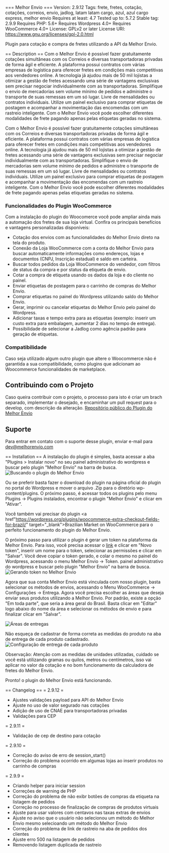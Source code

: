 === Melhor Envio ===
Version: 2.9.12
Tags: frete, fretes, cotação, cotações, correios, envio, jadlog, latam latam cargo, azul, azul cargo express, melhor envio
Requires at least: 4.7
Tested up to: 5.7.2
Stable tag: 2.9.9
Requires PHP: 5.6+
Requires Wordpress 4.0+
Requires WooCommerce 4.0+
License: GPLv2 or later
License URI: https://www.gnu.org/licenses/gpl-2.0.html

Plugin para cotação e compra de fretes utilizando a API da Melhor Envio.

== Description ==
Com o Melhor Envio é possível fazer gratuitamente cotações simultâneas com os Correios e diversas transportadoras privadas de forma ágil e eficiente. A plataforma possui contratos com várias empresas de logística para oferecer fretes em condições mais competitivas aos vendedores online.
A tecnologia já ajudou mais de 50 mil lojistas a otimizar a gestão de fretes acessando uma série de vantagens exclusivas sem precisar negociar individualmente com as transportadoras.
Simplifique o envio de mercadorias sem volume mínimo de pedidos e administre o transporte de suas remessas em um só lugar. Livre de mensalidades ou contratos individuais.
Utilize um painel exclusivo para comprar etiquetas de postagem e acompanhar a movimentação das encomendas com um rastreio inteligente. Com o Melhor Envio você pode escolher diferentes modalidades de frete pagando apenas pelas etiquetas geradas no sistema.

Com o Melhor Envio é possível fazer gratuitamente cotações simultâneas com os Correios e diversas transportadoras privadas de forma ágil e eficiente. A plataforma possui contratos com várias empresas de logística para oferecer fretes em condições mais competitivas aos vendedores online.
A tecnologia já ajudou mais de 50 mil lojistas a otimizar a gestão de fretes acessando uma série de vantagens exclusivas sem precisar negociar individualmente com as transportadoras.
Simplifique o envio de mercadorias sem volume mínimo de pedidos e administre o transporte de suas remessas em um só lugar. Livre de mensalidades ou contratos individuais.
Utilize um painel exclusivo para comprar etiquetas de postagem e acompanhar a movimentação das encomendas com um rastreio inteligente. Com o Melhor Envio você pode escolher diferentes modalidades de frete pagando apenas pelas etiquetas geradas no sistema.

### Funcionalidades do Plugin WooCommerce
Com a instalação do plugin do Woocomerce você pode ampliar ainda mais a automação dos fretes de sua loja virtual. Confira os principais benefícios e vantagens personalizadas disponíveis:
- Cotação dos envios com as funcionalidades do Melhor Envio direto na tela do produto.
- Conexão da Loja WooCommerce com a conta do Melhor Envio para buscar automaticamente informações como endereços, lojas e documentos (CNPJ, Inscrição estadual) e saldo em carteira.
- Buscar todos pedidos da Loja WooCommerce do vendedor, com filtros de status da compra e por status da etiqueta de envio.
- Cotar a compra de etiqueta usando os dados da loja e do cliente no painel.
- Enviar etiquetas de postagem para o carrinho de compras do Melhor Envio.
- Comprar etiquetas no painel do Wordpress utilizando saldo do Melhor Envio.
- Gerar, imprimir ou cancelar etiquetas do Melhor Envio pelo painel do Wordpress.
- Adicionar taxas e tempo extra para as etiquetas (exemplo: inserir um custo extra para embalagem, aumentar 2 dias no tempo de entrega).
- Possibilidade de selecionar a Jadlog como agência padrão para geração de etiquetas.

### Compatibilidade
Caso seja utilizado algum outro plugin que altere o Woocommerce não é garantida a sua compatibilidade, como plugins que adicionam ao Woocommerce funcionalidades de marketplace.

## Contribuindo com o Projeto
Caso queira contribuir com o projeto, o processo para isto é criar um brach separado, implementar o desejado, e encaminhar um pull request para o develop, com descrição da alteração.
<a href="https://github.com/melhorenvio/wp-melhorenvio-v2" target="_blank">Repositório público do Plugin do Melhor Envio</a>

## Suporte
Para entrar em contato com o suporte desse plugin, enviar e-mail para dev@melhorenvio.com

== Installation ==
A instalação do plugin é simples, basta acessar a aba "Plugins > Instalar novo" no seu painel administrativo do wordpress e buscar pelo plugin "Melhor Envio" na barra de busca.
<img src="https://wordpress-screenshots.s3.us-east-2.amazonaws.com/Instalar-plugins-%E2%80%B9-My-Blog-%E2%80%94-WordPress.png" alt="Buscando o plugin do Melhor Envio" />

Ou se preferir basta fazer o download do plugin na página oficial do plugin no portal do Wordpress e mover o arquivo .Zip para o diretório wp-content/plugins. O próximo passo, é acessar todos os plugins pelo menu Plugins -> Plugins instalados, encontrar o plugin "Melhor Envio" e clicar em "Ativar".

Você também vai precisar do plugin <a href"https://wordpress.org/plugins/woocommerce-extra-checkout-fields-for-brazil/" target="_blank">Brazilian Market on WooCommerce</a> para o perfeito funcionamento do plugin do Melhor Envio.

O próximo passo para utilizar o plugin é gerar um token na plataforma da Melhor Envio. Para isso, você precisa acessar o <a target="_blank" href="https://melhorenvio.com.br/painel/gerenciar/tokens">link</a> e clicar em "Novo token", inserir um nome para o token, selecionar as permissões e clicar em "Salvar". Você deve copiar o token gerado, e colar o mesmo no painel do Wordpress, acessando o menu Melhor Envio -> Token.
painel administrativo do wordpress e buscar pelo plugin "Melhor Envio" na barra de busca.
<img src="https://wordpress-screenshots.s3.us-east-2.amazonaws.com/Melhor-Envio.png" alt="Gerando token no Melhor Envio" />
 
Agora que sua conta Melhor Envio está vinculada com nosso plugin, basta selecionar os métodos de envios, acessando o Menu WooCommerce -> Configurações -> Entrega. Agora você precisa escolher as áreas que deseja enviar seus produtos utilizando a Melhor Envio. Por padrão, existe a opção "Em toda parte", que seria a área geral do Brasil. Basta clicar em "Editar" logo abaixo do nome da área e selecionar os métodos de envio e para finalizar clicar em "Salvar".

<img src="https://wordpress-screenshots.s3.us-east-2.amazonaws.com/Configura%C3%A7%C3%B5es-do-WooCommerce-%E2%80%B9-My-Blog-%E2%80%94-WordPress+(2).png" alt="Áreas de entregas" />

Não esqueça de cadastrar de forma correta as medidas do produto na aba de entrega de cada produto cadastrado.
<img src="https://wordpress-screenshots.s3.us-east-2.amazonaws.com/Editar-produto-%E2%80%B9-My-Blog-%E2%80%94-WordPress.png" alt="Configuração de entrega de cada produto" />

Observação: Atenção com as medidas de unidades utilizadas, cuidado se você está utilizando gramas ou quilos, metros ou centímetros, isso vai aplicar no valor da cotação e no bom funcionamento da calculadora de fretes do Melhor Envio.
 
Pronto! o plugin do Melhor Envio está funcionando.

== Changelog ==
= 2.9.12 =
* Ajustes validações payload para API do Melhor Envio
* Ajuste no uso de valor segurado nas cotações
* Adição de uso de CNAE para transportadoras privadas
* Validações para CEP

= 2.9.11 =
* Validação de cep de destino para cotação

= 2.9.10 =
* Correção do aviso de erro de session_start()
* Correção do problema ocorrido em algumas lojas ao inserir produtos no carrinho de compras

= 2.9.9 =
* Criando helper para iniciar session
* Correções de warning de PHP
* Correção do problema de não exibr botões de compras da etiqueta na listagem de pedidos
* Correção no processo de finalização de compras de produtos virtuais
* Ajuste para usar valores com centavos nas taxas extras de envios
* Ajuste no aviso que o usuário não selecionou um método do Melhor Envio mesmo selecioando um método do Melhor Envio
* Correção do problema de link de rastreio na aba de pedidos dos clientes
* Ajuste erro 500 na listagem de pedidos
* Removendo listagem duplicada de rastreio